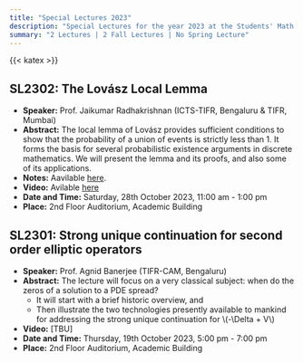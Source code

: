 ```yaml
---
title: "Special Lectures 2023"
description: "Special Lectures for the year 2023 at the Students' Math Club at Indian Statistical Institute, Bangalore."
summary: "2 Lectures | 2 Fall Lectures | No Spring Lecture"
---
```


{{< katex >}}

## SL2302: The Lovász Local Lemma

- **Speaker:** Prof. Jaikumar Radhakrishnan (ICTS-TIFR, Bengaluru & TIFR, Mumbai)
- **Abstract:** The local lemma of Lovász provides sufficient conditions to show that the probability of a union of events is strictly less than 1. It forms the basis for several probabilistic existence arguments in discrete mathematics. We will present the lemma and its proofs, and also some of its applications.
- **Notes:** Aavilable [here](https://drive.google.com/file/d/1lf3ckc6S5RprbeMAOABN75ySRGUijpc7/view?usp=drive_link).
- **Video:** Avilable [here](https://youtu.be/KWE9Dn7oBtE)
- **Date and Time:** Saturday, 28th October 2023, 11:00 am - 1:00 pm
- **Place:** 2nd Floor Auditorium, Academic Building

## SL2301: Strong unique continuation for second order elliptic operators

- **Speaker:** Prof. Agnid Banerjee (TIFR-CAM, Bengaluru)
- **Abstract:** The lecture will focus on a very classical subject: when do the zeros of a solution to a PDE spread?
  - It will start with a brief historic overview, and
  - Then illustrate the two technologies presently available to mankind for addressing the strong unique continuation for \\(-\Delta + V\\)
- **Video:** [TBU]
- **Date and Time:** Thursday, 19th October 2023, 5:00 pm - 7:00 pm
- **Place:** 2nd Floor Auditorium, Academic Building
